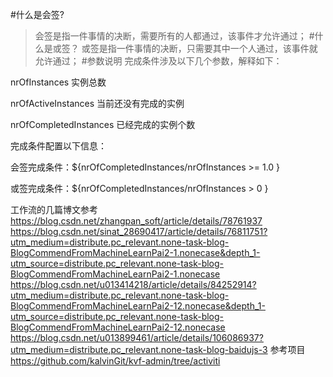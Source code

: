 #什么是会签?
>会签是指一件事情的决断，需要所有的人都通过，该事件才允许通过；
#什么是或签？
>或签是指一件事情的决断，只需要其中一个人通过，该事件就允许通过；
#参数说明
完成条件涉及以下几个参数，解释如下：

nrOfInstances 实例总数

nrOfActiveInstances 当前还没有完成的实例

nrOfCompletedInstances 已经完成的实例个数

完成条件配置以下信息：

会签完成条件：${nrOfCompletedInstances/nrOfInstances >= 1.0 }

或签完成条件：${nrOfCompletedInstances/nrOfInstances > 0 }


工作流的几篇博文参考
https://blog.csdn.net/zhangpan_soft/article/details/78761937
https://blog.csdn.net/sinat_28690417/article/details/76811751?utm_medium=distribute.pc_relevant.none-task-blog-BlogCommendFromMachineLearnPai2-1.nonecase&depth_1-utm_source=distribute.pc_relevant.none-task-blog-BlogCommendFromMachineLearnPai2-1.nonecase
https://blog.csdn.net/u013414218/article/details/84252914?utm_medium=distribute.pc_relevant.none-task-blog-BlogCommendFromMachineLearnPai2-12.nonecase&depth_1-utm_source=distribute.pc_relevant.none-task-blog-BlogCommendFromMachineLearnPai2-12.nonecase
https://blog.csdn.net/u013899461/article/details/106086937?utm_medium=distribute.pc_relevant.none-task-blog-baidujs-3
参考项目
https://github.com/kalvinGit/kvf-admin/tree/activiti